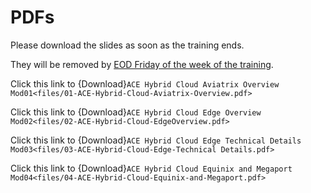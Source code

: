 # PDFs

Please download the slides as soon as the training ends.

They will be removed by <ins>EOD Friday of the week of the training</ins>. 

Click this link to {Download}`ACE Hybrid Cloud Aviatrix Overview Mod01<files/01-ACE-Hybrid-Cloud-Aviatrix-Overview.pdf>`

Click this link to {Download}`ACE Hybrid Cloud Edge Overview Mod02<files/02-ACE-Hybrid-Cloud-EdgeOverview.pdf>`

Click this link to {Download}`ACE Hybrid Cloud Edge Technical Details Mod03<files/03-ACE-Hybrid-Cloud-Edge-Technical Details.pdf>`

Click this link to {Download}`ACE Hybrid Cloud Equinix and Megaport Mod04<files/04-ACE-Hybrid-Cloud-Equinix-and-Megaport.pdf>`


